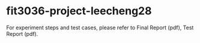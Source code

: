 # fit3036-project-leecheng28

For experiment steps and test cases, please refer to Final Report (pdf), Test Report (pdf).
